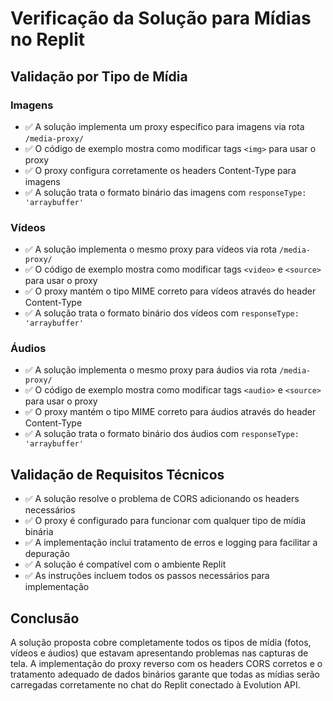 # Verificação da Solução para Mídias no Replit

## Validação por Tipo de Mídia

### Imagens
- ✅ A solução implementa um proxy específico para imagens via rota `/media-proxy/`
- ✅ O código de exemplo mostra como modificar tags `<img>` para usar o proxy
- ✅ O proxy configura corretamente os headers Content-Type para imagens
- ✅ A solução trata o formato binário das imagens com `responseType: 'arraybuffer'`

### Vídeos
- ✅ A solução implementa o mesmo proxy para vídeos via rota `/media-proxy/`
- ✅ O código de exemplo mostra como modificar tags `<video>` e `<source>` para usar o proxy
- ✅ O proxy mantém o tipo MIME correto para vídeos através do header Content-Type
- ✅ A solução trata o formato binário dos vídeos com `responseType: 'arraybuffer'`

### Áudios
- ✅ A solução implementa o mesmo proxy para áudios via rota `/media-proxy/`
- ✅ O código de exemplo mostra como modificar tags `<audio>` e `<source>` para usar o proxy
- ✅ O proxy mantém o tipo MIME correto para áudios através do header Content-Type
- ✅ A solução trata o formato binário dos áudios com `responseType: 'arraybuffer'`

## Validação de Requisitos Técnicos

- ✅ A solução resolve o problema de CORS adicionando os headers necessários
- ✅ O proxy é configurado para funcionar com qualquer tipo de mídia binária
- ✅ A implementação inclui tratamento de erros e logging para facilitar a depuração
- ✅ A solução é compatível com o ambiente Replit
- ✅ As instruções incluem todos os passos necessários para implementação

## Conclusão

A solução proposta cobre completamente todos os tipos de mídia (fotos, vídeos e áudios) que estavam apresentando problemas nas capturas de tela. A implementação do proxy reverso com os headers CORS corretos e o tratamento adequado de dados binários garante que todas as mídias serão carregadas corretamente no chat do Replit conectado à Evolution API.
